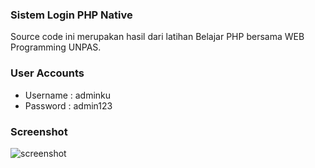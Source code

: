 ### Sistem Login PHP Native
Source code ini merupakan hasil dari latihan Belajar PHP bersama WEB Programming UNPAS.

### User Accounts
* Username : adminku
* Password : admin123

### Screenshot
![screenshot]()
